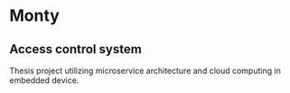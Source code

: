 # Monty

## Access control system

Thesis project utilizing microservice architecture and cloud computing in embedded device.
